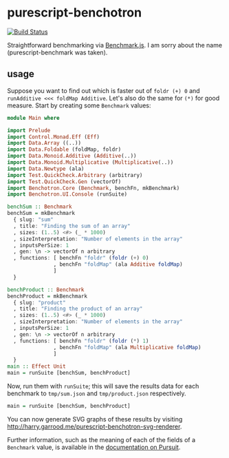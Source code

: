 # purescript-benchotron

[![Build Status](https://travis-ci.org/hdgarrood/purescript-benchotron.svg?branch=master)](https://travis-ci.org/hdgarrood/purescript-benchotron)

Straightforward benchmarking via [Benchmark.js][]. I am sorry about the name
(purescript-benchmark was taken).

## usage

Suppose you want to find out which is faster out of `foldr (+) 0` and
`runAdditive <<< foldMap Additive`. Let's also do the same for `(*)` for good
measure. Start by creating some `Benchmark` values:

```purescript
module Main where

import Prelude
import Control.Monad.Eff (Eff)
import Data.Array ((..))
import Data.Foldable (foldMap, foldr)
import Data.Monoid.Additive (Additive(..))
import Data.Monoid.Multiplicative (Multiplicative(..))
import Data.Newtype (ala)
import Test.QuickCheck.Arbitrary (arbitrary)
import Test.QuickCheck.Gen (vectorOf)
import Benchotron.Core (Benchmark, benchFn, mkBenchmark)
import Benchotron.UI.Console (runSuite)

benchSum :: Benchmark
benchSum = mkBenchmark
  { slug: "sum"
  , title: "Finding the sum of an array"
  , sizes: (1..5) <#> (_ * 1000)
  , sizeInterpretation: "Number of elements in the array"
  , inputsPerSize: 1
  , gen: \n -> vectorOf n arbitrary
  , functions: [ benchFn "foldr" (foldr (+) 0)
               , benchFn "foldMap" (ala Additive foldMap)
               ]
  }

benchProduct :: Benchmark
benchProduct = mkBenchmark
  { slug: "product"
  , title: "Finding the product of an array"
  , sizes: (1..5) <#> (_ * 1000)
  , sizeInterpretation: "Number of elements in the array"
  , inputsPerSize: 1
  , gen: \n -> vectorOf n arbitrary
  , functions: [ benchFn "foldr" (foldr (*) 1)
               , benchFn "foldMap" (ala Multiplicative foldMap)
               ]
  }
main :: Effect Unit
main = runSuite [benchSum, benchProduct]
```

Now, run them with `runSuite`; this will save the results data for each
benchmark to `tmp/sum.json` and `tmp/product.json` respectively.

```purescript
main = runSuite [benchSum, benchProduct]
```

You can now generate SVG graphs of these results by visiting
<http://harry.garrood.me/purescript-benchotron-svg-renderer>.

Further information, such as the meaning of each of the fields of a
`Benchmark` value, is available in the
[documentation on Pursuit](https://pursuit.purescript.org/packages/purescript-benchotron).

[Benchmark.js]: http://benchmarkjs.com
